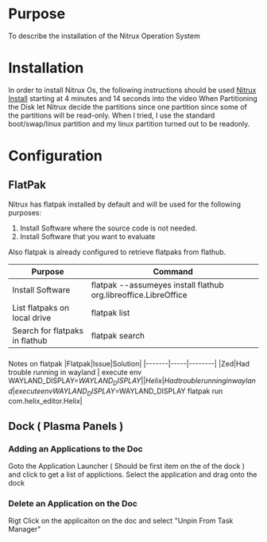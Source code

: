 # Purpose 
To describe the installation of the Nitrux Operation System

# Installation
In order to install Nitrux Os, the following instructions should be used [Nitrux Install](https://www.youtube.com/watch?v=pGgzSSSfCGo&t=337s) starting at 4 minutes and 14 seconds into the video
When Partitioning the Disk let Nitrux decide the partitions since one partition since some of the partitions will be read-only.  When I tried, I use the standard boot/swap/linux partition and my linux partition turned out to be readonly.

# Configuration
## FlatPak
Nitrux has flatpak installed by default and will be used for the following purposes:
<ol>
<li>Install Software where the source code is not needed.</li>
<li>Install Software that you want to evaluate</li>
</ol>

Also flatpak is already configured to retrieve flatpaks from flathub.

|Purpose|Command|
|-------|-------|
|Install Software | flatpak --assumeyes install flathub org.libreoffice.LibreOffice |
|List flatpaks on local drive | flatpak list |
|Search for flatpaks in flathub | flatpak search <search string> |

###
Notes on flatpak
|Flatpak|Issue|Solution|
|-------|-----|--------|
|Zed|Had trouble running in wayland | execute env WAYLAND_DISPLAY=$WAYLAND_DISPLAY|
|Helix| Had trouble running in wayland | execute env WAYLAND_DISPLAY=$WAYLAND_DISPLAY flatpak run com.helix_editor.Helix|

## Dock ( Plasma Panels )
### Adding an Applications to the Doc
Goto the Application Launcher ( Should be first item on the of the dock ) and click to get a list of applictions.  Select the application and drag onto the dock
### Delete an Application on the Doc
Rigt Click on the applicaiton on the doc and select "Unpin From Task Manager"
